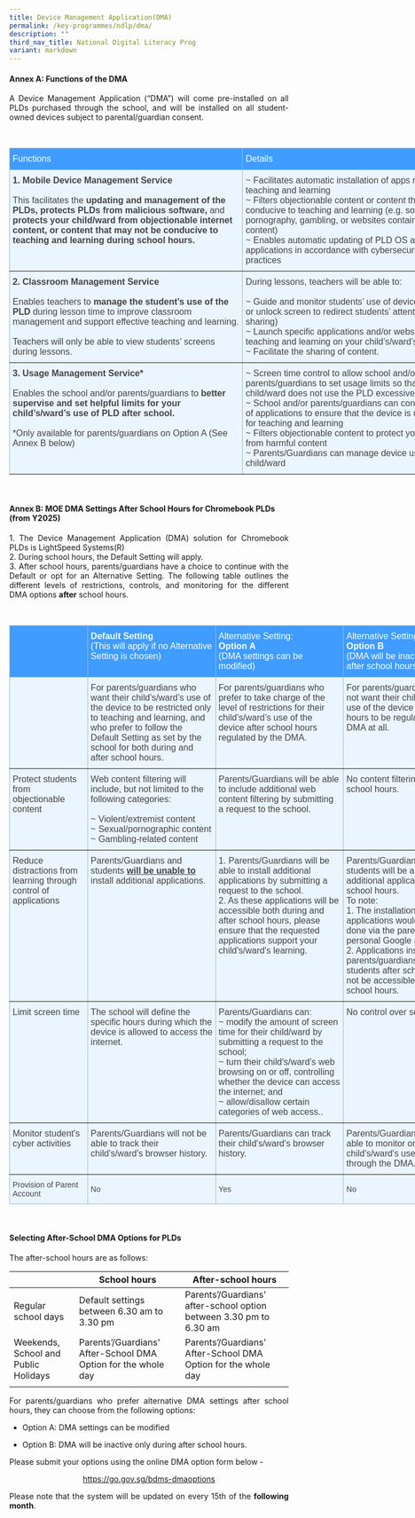 ```yaml
---
title: Device Management Application(DMA)
permalink: /key-programmes/ndlp/dma/
description: ""
third_nav_title: National Digital Literacy Prog
variant: markdown
---
```

#### Annex A: Functions of the DMA

<p style="text-align:justify">A Device Management Application (“DMA”) will come pre-installed on all PLDs purchased through the school, and will be installed on all student-owned devices subject to parental/guardian consent.   </p>


<br>

<style type="text/css">
.tg  {border-collapse:collapse;border-color:#9ABAD9;border-spacing:0;}
.tg td{background-color:#EBF5FF;border-color:#9ABAD9;border-style:solid;border-width:0px;color:#444;
  font-family:Arial, sans-serif;font-size:14px;overflow:hidden;padding:10px 5px;word-break:normal;}
.tg th{background-color:#409cff;border-color:#9ABAD9;border-style:solid;border-width:0px;color:#fff;
  font-family:Arial, sans-serif;font-size:14px;font-weight:normal;overflow:hidden;padding:10px 5px;word-break:normal;}
.tg .tg-cey4{border-color:inherit;font-size:16px;text-align:left;vertical-align:top}
</style>
<table class="tg" style="undefined;table-layout: fixed; width: 842px">
<colgroup>
<col style="width: 421px">
<col style="width: 421px">
</colgroup>
<thead>
  <tr>
    <th class="tg-cey4">Functions</th>
    <th class="tg-cey4">Details</th>
  </tr>
</thead>
<tbody>
  <tr>
    <td class="tg-cey4"><span style="font-weight:bold">1. Mobile Device Management Service</span><br><br>This facilitates the <span style="font-weight:bold">updating and management of the PLDs, protects PLDs from malicious software, </span>and<span style="font-weight:bold"> protects your child/ward from objectionable internet content, or content that may not be conducive to teaching and learning during school hours.</span></td>
    <td class="tg-cey4">~ Facilitates automatic installation of apps required for teaching and learning<br>~ Filters objectionable content or content that may not be conducive to teaching and learning (e.g. social media, pornography, gambling, or websites containing extremist content)<br>~ Enables automatic updating of PLD OS and its applications in accordance with cybersecurity best practices</td>
  </tr>
  <tr>
    <td class="tg-cey4"><span style="font-weight:bold">2. Classroom Management Service</span><br><br>Enables teachers to <span style="font-weight:bold">manage the student’s use of the PLD </span>during lesson time to improve classroom management and support effective teaching and learning.<br><br>Teachers will only be able to view students’ screens during lessons.</td>
    <td class="tg-cey4">During lessons, teachers will be able to:<br><br>~ Guide and monitor students’ use of devices (e.g., lock or unlock screen to redirect students’ attention or screen sharing)<br>~ Launch specific applications and/or websites for teaching and learning on your child’s/ward’s device<br>~ Facilitate the sharing of content.</td>
  </tr>
  <tr>
    <td class="tg-cey4"><span style="font-weight:bold">3. Usage Management Service*</span><br><br>Enables the school and/or parents/guardians to <span style="font-weight:bold">better supervise and set helpful limits for your child’s/ward’s use of PLD after school. </span><br><br>*Only available for parents/guardians on Option A (See Annex B below)</td>
    <td class="tg-cey4">~ Screen time control to allow school and/or parents/guardians to set usage limits so that your child/ward does not use the PLD excessively<br>~ School and/or parents/guardians can control installation of applications to ensure that the device is used optimally for teaching and learning<br>~ Filters objectionable content to protect your child/ward from harmful content<br>~ Parents/Guardians can manage device usage of child/ward</td>
  </tr>
</tbody>
</table>

<br>


#### Annex B: MOE DMA Settings After School Hours for Chromebook PLDs (from Y2025)


<p style="text-align:justify;">1. The Device Management Application (DMA) solution for Chromebook PLDs is LightSpeed Systems(R)  <br>2.     During school hours, the Default Setting will apply. <br>3. After school hours, parents/guardians have a choice to continue with the Default or opt for an Alternative Setting. The following table outlines the different levels of restrictions, controls, and monitoring for the different DMA options <b>after</b> school hours.</p>

<br>
<style type="text/css">
.tg  {border-collapse:collapse;border-color:#9ABAD9;border-spacing:0;}
.tg td{background-color:#EBF5FF;border-color:#9ABAD9;border-style:solid;border-width:1px;color:#444;
  font-family:Arial, sans-serif;font-size:14px;overflow:hidden;padding:10px 5px;word-break:normal;}
.tg th{background-color:#409cff;border-color:#9ABAD9;border-style:solid;border-width:1px;color:#fff;
  font-family:Arial, sans-serif;font-size:14px;font-weight:normal;overflow:hidden;padding:10px 5px;word-break:normal;}
.tg .tg-186s{border-color:inherit;font-size:medium;text-align:left;vertical-align:top}
</style>
<table class="tg" style="undefined;table-layout: fixed; width: 834px">
<colgroup>
<col style="width: 141px">
<col style="width: 231px">
<col style="width: 231px">
<col style="width: 231px">
</colgroup>
<thead>
  <tr>
    <th class="tg-186s"></th>
		<th class="tg-186s"><b>Default Setting</b><br>(This will apply if no Alternative Setting is chosen)<br></th>
		<th class="tg-186s">Alternative Setting:<br><b>Option A</b><br>(DMA settings can be modified)</th>
		<th class="tg-186s">Alternative Setting:<br><b>Option B</b><br>(DMA will be inactive <b>only</b> after school hours)</th>
  </tr>
</thead>
<tbody>
  <tr>
    <td class="tg-186s"></td>
    <td class="tg-186s">For parents/guardians who want their child’s/ward’s use of the device to be restricted only to teaching and learning, and who prefer to follow the Default Setting as set by the school for both during and after school hours.</td>
    <td class="tg-186s"><span style="font-weight:400;font-style:normal">For parents/guardians who prefer to take charge of the level of restrictions for their child’s/ward’s use of the device after school hours regulated by the DMA.</span></td>
    <td class="tg-186s">For parents/guardians who do not want their child’s/ward’s use of the device after school hours to be regulated by the DMA at all.</td>
  </tr>
  <tr>
    <td class="tg-186s">Protect students from objectionable content</td>
    <td class="tg-186s">Web content filtering will include, but not limited to the following categories:<br><br>~ Violent/extremist content<br>~ Sexual/pornographic content<br>~ Gambling-related content</td>
    <td class="tg-186s">Parents/Guardians will be able to include additional web content filtering by submitting a request to the school.</td>
    <td class="tg-186s">No content filtering at all after school hours.</td>
  </tr>
  <tr>
    <td class="tg-186s">Reduce distractions from learning through control of applications</td>
    <td class="tg-186s">Parents/Guardians and students <b><u>will be unable to</u></b> install additional applications.</td>
    <td class="tg-186s">1. Parents/Guardians will be able to install additional applications by submitting a request to the school.<br><span style="font-weight:400;font-style:normal">2. As these applications will be accessible both during and after school hours, please ensure that the requested applications support your child's/ward's learning.</span><br></td>
		<td class="tg-186s">Parents/Guardians and/or students will be able to install additional applications after school hours. <br> To note:<br>1. The installation of applications would have to be done via the parent’s/student’s personal Google account. <br>2. Applications installed by parents/guardians and/or students after school hours will not be accessible during school hours.</td>
  </tr>
  <tr>
    <td class="tg-186s">Limit screen time</td>
    <td class="tg-186s">The school will define the specific hours during which the device is allowed to access the internet.</td>
    <td class="tg-186s">Parents/Guardians can: <br>~ modify the amount of screen time for their child/ward by submitting a request to the school; <br>~ turn their child's/ward’s web browsing on or off, controlling whether the device can access the internet; and <br>~ allow/disallow certain categories of web access..</td>
    <td class="tg-186s">No control over screen time.</td>
  </tr>
  <tr>
    <td class="tg-186s">Monitor student's cyber activities</td>
    <td class="tg-186s">Parents/Guardians will not be able to track their child's/ward's browser history. </td>
    <td class="tg-186s">Parents/Guardians can track their child's/ward's browser history.</td>
		<td class="tg-186s">Parents/Guardians will <u>not</u> be able to monitor or control their child's/ward's use of the device through the DMA. </td>
	</tr><tr>
		<td>Provision of Parent Account</td>
		<td>No</td>
		<td>Yes</td>
		<td>No</td>
  </tr>
</tbody>
</table>
<br>

#### Selecting After-School DMA Options for PLDs

The after-school hours are as follows:

|  | School hours| After-school hours |
| -------- | -------- | -------- |
| Regular school days     | Default settings between 6.30 am to 3.30 pm     | Parents’/Guardians’ after-school option between 3.30 pm to 6.30 am     |
| Weekends, School and Public Holidays     | Parents’/Guardians’ After-School DMA Option for the whole day     | Parents’/Guardians’ After-School DMA Option for the whole day     |
||||


<p style="text-align:justify">For parents/guardians who prefer alternative DMA settings after school hours, they can choose from the following options:</p>

* <p style="text-align:justify">Option A: DMA settings can be modified</p>
* <p style="text-align:justify">Option B: DMA will be inactive only during after school hours.</p>

<p style="text-align:justify">Please submit your options using the online DMA option form below -&nbsp;<br></p>
 
 <p style="text-align:center"><a href="https://go.gov.sg/bdms-dmaoptions">https://go.gov.sg/bdms-dmaoptions</a></p>

  
<p style="text-align:justify">Please note that the system will be updated on every 15th of the <b>following month</b>.  <br><br>
</p>